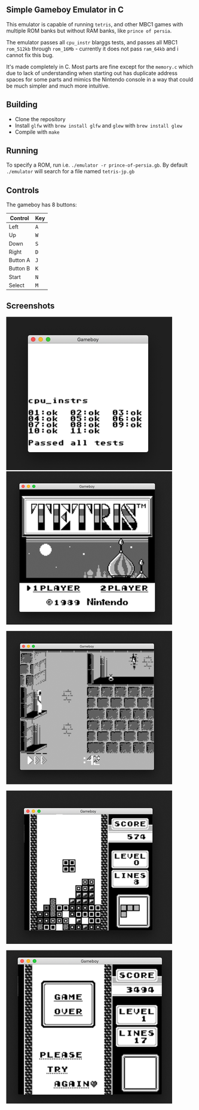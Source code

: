 ## Simple Gameboy Emulator in C

This emulator is capable of running `tetris`, and other MBC1 games with multiple ROM banks but without RAM banks, like `prince of persia`.

The emulator passes all `cpu_instr` blarggs tests, and passes all MBC1 `rom_512kb` through `rom_16Mb` - currently it does not pass `ram_64kb` and i cannot fix this bug.

It's made completely in C. Most parts are fine except for the `memory.c` which due to lack of understanding when starting out has duplicate address spaces for some parts and mimics the Nintendo console in a way that could be much simpler and much more intuitive.

## Building

* Clone the repository
* Install `glfw` with `brew install glfw` and `glew` with `brew install glew`
* Compile with `make`

## Running

To specify a ROM, run i.e. `./emulator -r prince-of-persia.gb`. By default `./emulator` will search for a file named `tetris-jp.gb`

## Controls

The gameboy has 8 buttons:

Control | Key
--------|-------
Left | <kbd>A</kbd>
Up | <kbd>W</kbd>
Down | <kbd>S</kbd>
Right | <kbd>D</kbd>
Button A | <kbd>J</kbd>
Button B | <kbd>K</kbd>
Start | <kbd>N</kbd>
Select | <kbd>M</kbd>

## Screenshots

![cpu_instr](https://github.com/alt-romes/gameboyemulator/blob/master/screenshots/cpu_instr.png?raw=true)
![tetris opening screen](https://github.com/alt-romes/gameboyemulator/blob/master/screenshots/tetris_1.png?raw=true)

![prince of persia](https://github.com/alt-romes/gameboyemulator/blob/master/screenshots/prince_of_persia_1.png?raw=true)

![tetris mid game](https://github.com/alt-romes/gameboyemulator/blob/master/screenshots/tetris_2.png?raw=true)

![tetris game over](https://github.com/alt-romes/gameboyemulator/blob/master/screenshots/tetris_3.png?raw=true)
